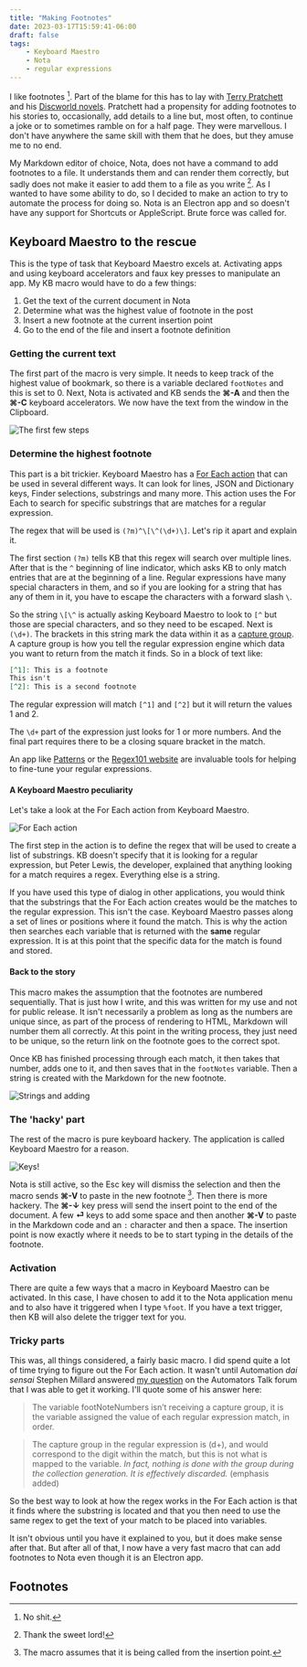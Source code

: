 ```yaml
---
title: "Making Footnotes"
date: 2023-03-17T15:59:41-06:00
draft: false
tags:
    - Keyboard Maestro
    - Nota
    - regular expressions
---
```


I like footnotes [^1]. Part of the blame for this has to lay with [Terry Pratchett](https://en.wikipedia.org/wiki/Terry_Pratchett) and his [Discworld novels](https://en.wikipedia.org/wiki/Discworld). Pratchett had a propensity for adding footnotes to his stories to, occasionally, add details to a line but, most often, to continue a joke or to sometimes ramble on for a half page. They were marvellous. I don't have anywhere the same skill with them that he does, but they amuse me to no end. 

My Markdown editor of choice, Nota, does not have a command to add footnotes to a file. It understands them and can render them correctly, but sadly does not make it easier to add them to a file as you write [^2]. As I wanted to have some ability to do, so I decided to make an action to try to automate the process for doing so.  Nota is an Electron app and so doesn't have any support for Shortcuts or AppleScript. Brute force was called for.

## Keyboard Maestro to the rescue

This is the type of task that Keyboard Maestro excels at. Activating apps and using keyboard accelerators and faux key presses to manipulate an app. My KB macro would have to do a few things:

1. Get the text of the current document in Nota
2. Determine what was the highest value of footnote in the post
3. Insert a new footnote at the current insertion point
4. Go to the end of the file and insert a footnote definition

### Getting the current text

The first part of the macro is very simple. It needs to keep track of the highest value of bookmark, so there is a variable declared `footNotes` and this is set to 0. Next, Nota is activated and KB sends the **⌘-A** and then the **⌘-C** keyboard accelerators. We now have the text from the window in the Clipboard.

![The first few steps](/images/Footnotes1.jpg)

### Determine the highest footnote

This part is a bit trickier. Keyboard Maestro has a [For Each action](https://wiki.keyboardmaestro.com/action/For_Each) that can be used in several different ways. It can look for lines, JSON and Dictionary keys, Finder selections, substrings and many more. This action uses the For Each to search for specific substrings that are matches for a regular expression.

The regex that will be used is `(?m)^\[\^(\d+)\]`. Let's rip it apart and explain it.

The first section `(?m)` tells KB that this regex will search over multiple lines. After that is the `^` beginning of line indicator, which asks KB to only match entries that are at the beginning of a line. Regular expressions have many special characters in them, and so if you are looking for a string that has any of them in it, you have to escape the characters with a forward slash ` \ `. 

So the string `\[\^`  is actually asking Keyboard Maestro to look to `[^` but those are special characters, and so they need to be escaped. Next is  `(\d+)`. The brackets in this string mark the data within it as a [capture group](https://www.regular-expressions.info/refcapture.html). A capture group is how you tell the regular expression engine which data you want to return from the match it finds. So in a block of text like:

```Markdown
[^1]: This is a footnote
This isn't
[^2]: This is a second footnote
```

 The regular expression will match `[^1]` and `[^2]` but it will return the values 1 and 2.

The `\d+` part of the expression just looks for 1 or more numbers. And the final part requires there to be a closing square bracket in the match. 

An app like [Patterns](https://krillapps.com/patterns/) or the [Regex101 website](https://regex101.com/) are invaluable tools for helping to fine-tune your regular expressions. 

#### A Keyboard Maestro peculiarity

Let's take a look at the For Each action from Keyboard Maestro.

![For Each action](/images/footnotes2.jpg)

The first step in the action is to define the regex that will be used to create a list of substrings. KB doesn't specify that it is looking for a regular expression, but Peter Lewis, the developer, explained that anything looking for a match requires a regex. Everything else is a string.

If you have used this type of dialog in other applications, you would think that the substrings that the For Each action creates would be the matches to the regular expression. This isn't the case. Keyboard Maestro passes along a set of lines or positions where it found the match. This is why the action then searches each variable that is returned with the **same** regular expression. It is at this point that the specific data for the match is found and stored. 

#### Back to the story

This macro makes the assumption that the footnotes are numbered sequentially. That is just how I write, and this was written for my use and not for public release. It isn't necessarily a problem as long as the numbers are unique since, as part of the process of rendering to HTML, Markdown will number them all correctly. At this point in the writing process, they just need to be unique, so the return link on the footnote goes to the correct spot.

Once KB has finished processing through each match, it then takes that number, adds one to it, and then saves that in the `footNotes` variable. Then a string is created with the Markdown for the new footnote.

![Strings and adding](/images/footnotes3.jpg)

### The 'hacky' part

The rest of the macro is pure keyboard hackery. The application is called Keyboard Maestro for a reason.

![Keys!](/images/footnotes4.jpg)

Nota is still active, so the Esc key will dismiss the selection and then the macro sends **⌘-V** to paste in the new footnote [^3]. Then there is more hackery. The **⌘-↓** key press will send the insert point to the end of the document. A few **⏎** keys to add some space and then another **⌘-V** to paste in the Markdown code and an `:` character and then a space. The insertion point is now exactly where it needs to be to start typing in the details of the footnote. 

### Activation

There are quite a few ways that a macro in Keyboard Maestro can be activated. In this case, I have chosen to add it to the Nota application menu and to also have it triggered when I type `%foot`. If you have a text trigger, then KB will also delete the trigger text for you. 

### Tricky parts

This was, all things considered, a fairly basic macro. I did spend quite a lot of time trying to figure out the For Each action. It wasn't until Automation _dai sensai_ Stephen Millard answered [my question](https://talk.automators.fm/t/regex-and-for-each-not-working-as-i-would-expect/15395) on the Automators Talk forum that I was able to get it working. I'll quote some of his answer here:

> The variable footNoteNumbers isn’t receiving a capture group, it is the variable assigned the value of each regular expression match, in order.

> The capture group in the regular expression is (d+), and would correspond to the digit within the match, but this is not what is mapped to the variable. _In fact, nothing is done with the group during the collection generation. It is effectively discarded._ (emphasis added)

So the best way to look at how the regex works in the For Each action is that it finds where the substring is located and that you then need to use the same regex to get the text of your match to be placed into variables. 

It isn't obvious until you have it explained to you, but it does make sense after that. But after all of that, I now have a very fast macro that can add footnotes to Nota even though it is an Electron app.

## Footnotes

[^1]: No shit.

[^2]: Thank the sweet lord!

[^3]: The macro assumes that it is being called from the insertion point. 